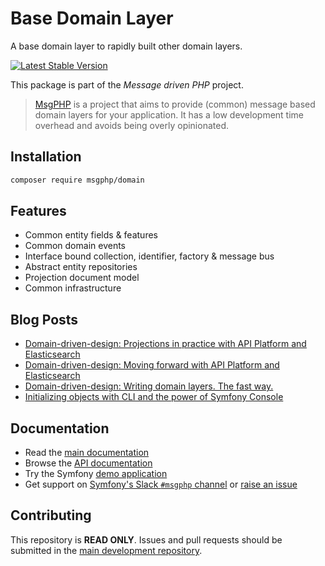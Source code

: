 # Base Domain Layer

A base domain layer to rapidly built other domain layers.

[![Latest Stable Version](https://poser.pugx.org/msgphp/domain/v/stable)](https://packagist.org/packages/msgphp/domain)

This package is part of the _Message driven PHP_ project.

> [MsgPHP](https://msgphp.github.io/) is a project that aims to provide (common) message based domain layers for your application. It has a low development time overhead and avoids being overly opinionated.

## Installation

```bash
composer require msgphp/domain
```

## Features

- Common entity fields & features
- Common domain events
- Interface bound collection, identifier, factory & message bus
- Abstract entity repositories
- Projection document model
- Common infrastructure

## Blog Posts

- [Domain-driven-design: Projections in practice with API Platform and Elasticsearch](https://medium.com/@ro0NL/domain-driven-design-projections-in-practice-with-api-platform-and-elasticsearch-c785ed6d660b)
- [Domain-driven-design: Moving forward with API Platform and Elasticsearch](https://medium.com/@ro0NL/domain-driven-design-moving-forward-with-api-platform-and-elasticsearch-f1705614f9e2)
- [Domain-driven-design: Writing domain layers. The fast way.](https://medium.com/@ro0NL/domain-driven-design-writing-domain-layers-the-fast-way-60ef87399374)
- [Initializing objects with CLI and the power of Symfony Console](https://medium.com/@ro0NL/initializing-objects-with-cli-and-the-power-of-symfony-console-2a008d5611f)

## Documentation

- Read the [main documentation](https://msgphp.github.io/docs/)
- Browse the [API documentation](https://msgphp.github.io/api/MsgPhp/Domain.html)
- Try the Symfony [demo application](https://github.com/msgphp/symfony-demo-app)
- Get support on [Symfony's Slack `#msgphp` channel](https://symfony.com/slack-invite) or [raise an issue](https://github.com/msgphp/msgphp/issues/new)

## Contributing

This repository is **READ ONLY**. Issues and pull requests should be submitted in the [main development repository](https://github.com/msgphp/msgphp).
